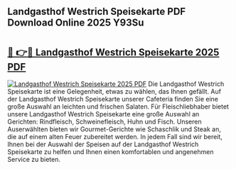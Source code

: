 ## Landgasthof Westrich Speisekarte PDF Download Online 2025 Y93Su

# <h2><a href="http://gcb3q1.nevu.top/?p=Landgasthof+Westrich+Speisekarte">🔗 👉🔴 Landgasthof Westrich Speisekarte 2025 PDF</a></h2>

[![Landgasthof Westrich Speisekarte 2025 PDF](https://i.imgur.com/dBaPXMq.png)](http://gcb3q1.nevu.top/?p=Landgasthof+Westrich+Speisekarte)
Die Landgasthof Westrich Speisekarte ist eine Gelegenheit, etwas zu wählen, das Ihnen gefällt. Auf der Landgasthof Westrich Speisekarte unserer Cafeteria finden Sie eine große Auswahl an leichten und frischen Salaten. Für Fleischliebhaber bietet unsere Landgasthof Westrich Speisekarte eine große Auswahl an Gerichten: Rindfleisch, Schweinefleisch, Huhn und Fisch. Unseren Auserwählten bieten wir Gourmet-Gerichte wie Schaschlik und Steak an, die auf einem alten Feuer zubereitet werden. In jedem Fall sind wir bereit, Ihnen bei der Auswahl der Speisen auf der Landgasthof Westrich Speisekarte zu helfen und Ihnen einen komfortablen und angenehmen Service zu bieten.
